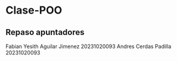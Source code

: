 # Clase-POO
## Repaso apuntadores
Fabian Yesith Aguilar Jimenez 20231020093
Andres Cerdas Padilla 20231020093
